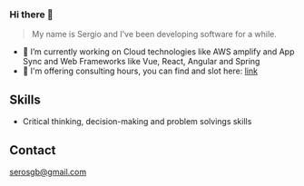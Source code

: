 ### Hi there 👋

> My name is Sergio and I've been developing software for a while.

- 🔭 I’m currently working on Cloud technologies like AWS amplify and App Sync and Web Frameworks like Vue, React, Angular and Spring
- 💬 I'm offering consulting hours, you can find and slot here: [link](link)

## Skills
* Critical thinking, decision-making and problem solvings skills

## Contact
[serosgb@gmail.com](mailto:serosgb@gmail.com?subject=[GitHub]%20Quick%20Question)

<!--
**serosgb/serosgb** is a ✨ _special_ ✨ repository because its `README.md` (this file) appears on your GitHub profile.

Here are some ideas to get you started:

- 🔭 I’m currently working on ...
- 🌱 I’m currently learning ...
- 👯 I’m looking to collaborate on ...
- 🤔 I’m looking for help with ...
- 💬 Ask me about ...
- 📫 How to reach me: ...
- 😄 Pronouns: ...
- ⚡ Fun fact: ...
-->
